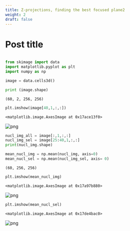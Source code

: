 ```yaml
---
title: Z-projections, finding the best focused plane2
weight: 2
draft: false
---
```

# Post title


```python

```


```python
from skimage import data
import matplotlib.pyplot as plt
import numpy as np

image = data.cells3d()

```


```python
print (image.shape)
```

    (60, 2, 256, 256)



```python
plt.imshow(image[40,1,:,:])

```




    <matplotlib.image.AxesImage at 0x17ace13f0>




    
![png](z_proj_tut1_files/z_proj_tut1_4_1.png)
    



```python
nucl_img_all = image[:,1,:,:]
nucl_img_sel = image[25:40,1,:,:]
print(nucl_img.shape)

mean_nucl_img = np.mean(nucl_img, axis=0)
mean_nucl_sel = np.mean(nucl_img_sel, axis= 0)
```

    (60, 256, 256)



```python
plt.imshow(mean_nucl_img)
```




    <matplotlib.image.AxesImage at 0x17a97b880>




    
![png](z_proj_tut1_files/z_proj_tut1_6_1.png)
    



```python
plt.imshow(mean_nucl_sel)
```




    <matplotlib.image.AxesImage at 0x17de4bac0>




    
![png](z_proj_tut1_files/z_proj_tut1_7_1.png)
    



```python

```
